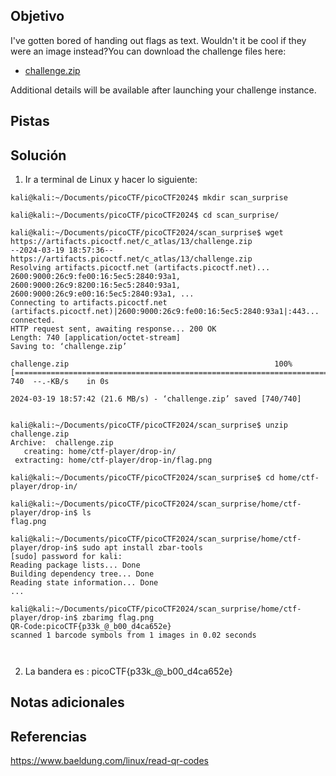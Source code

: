 ## Objetivo
I've gotten bored of handing out flags as text. Wouldn't it be cool if they were an image instead?You can download the challenge files here:

- [challenge.zip](https://artifacts.picoctf.net/c_atlas/13/challenge.zip)

Additional details will be available after launching your challenge instance.

## Pistas

## Solución
1. Ir a terminal de Linux y hacer lo siguiente:
```
kali@kali:~/Documents/picoCTF/picoCTF2024$ mkdir scan_surprise

kali@kali:~/Documents/picoCTF/picoCTF2024$ cd scan_surprise/

kali@kali:~/Documents/picoCTF/picoCTF2024/scan_surprise$ wget https://artifacts.picoctf.net/c_atlas/13/challenge.zip
--2024-03-19 18:57:36--  https://artifacts.picoctf.net/c_atlas/13/challenge.zip
Resolving artifacts.picoctf.net (artifacts.picoctf.net)... 2600:9000:26c9:fe00:16:5ec5:2840:93a1, 2600:9000:26c9:8200:16:5ec5:2840:93a1, 2600:9000:26c9:e00:16:5ec5:2840:93a1, ...
Connecting to artifacts.picoctf.net (artifacts.picoctf.net)|2600:9000:26c9:fe00:16:5ec5:2840:93a1|:443... connected.
HTTP request sent, awaiting response... 200 OK
Length: 740 [application/octet-stream]
Saving to: ‘challenge.zip’

challenge.zip                                              100%[========================================================================================================================================>]     740  --.-KB/s    in 0s      

2024-03-19 18:57:42 (21.6 MB/s) - ‘challenge.zip’ saved [740/740]


kali@kali:~/Documents/picoCTF/picoCTF2024/scan_surprise$ unzip challenge.zip
Archive:  challenge.zip
   creating: home/ctf-player/drop-in/
 extracting: home/ctf-player/drop-in/flag.png  

kali@kali:~/Documents/picoCTF/picoCTF2024/scan_surprise$ cd home/ctf-player/drop-in/

kali@kali:~/Documents/picoCTF/picoCTF2024/scan_surprise/home/ctf-player/drop-in$ ls
flag.png

kali@kali:~/Documents/picoCTF/picoCTF2024/scan_surprise/home/ctf-player/drop-in$ sudo apt install zbar-tools
[sudo] password for kali: 
Reading package lists... Done
Building dependency tree... Done
Reading state information... Done
...

kali@kali:~/Documents/picoCTF/picoCTF2024/scan_surprise/home/ctf-player/drop-in$ zbarimg flag.png
QR-Code:picoCTF{p33k_@_b00_d4ca652e}
scanned 1 barcode symbols from 1 images in 0.02 seconds



```
2. La bandera es :
picoCTF{p33k_@_b00_d4ca652e}
## Notas adicionales

## Referencias
https://www.baeldung.com/linux/read-qr-codes